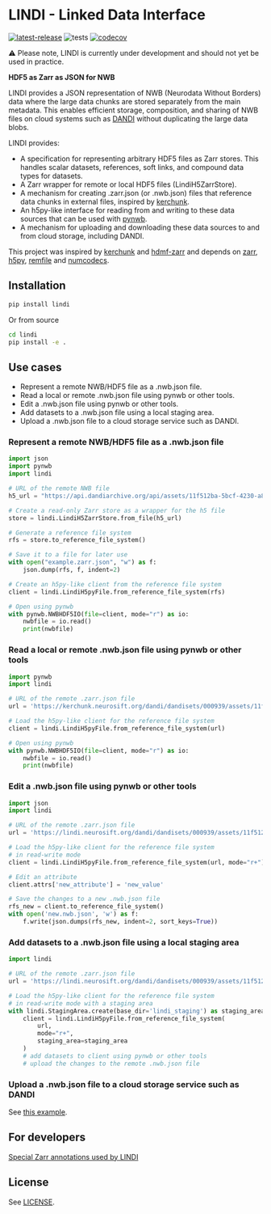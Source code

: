 # LINDI - Linked Data Interface

[![latest-release](https://img.shields.io/pypi/v/lindi.svg)](https://pypi.org/project/lindi)
![tests](https://github.com/neurodatawithoutborders/lindi/actions/workflows/integration_tests.yml/badge.svg)
[![codecov](https://codecov.io/gh/neurodatawithoutborders/lindi/branch/main/graph/badge.svg?token=xxxx)](https://codecov.io/gh/neurodatawithoutborders/lindi)

:warning: Please note, LINDI is currently under development and should not yet be used in practice.

**HDF5 as Zarr as JSON for NWB**

LINDI provides a JSON representation of NWB (Neurodata Without Borders) data where the large data chunks are stored separately from the main metadata. This enables efficient storage, composition, and sharing of NWB files on cloud systems such as [DANDI](https://www.dandiarchive.org/) without duplicating the large data blobs.

LINDI provides:

- A specification for representing arbitrary HDF5 files as Zarr stores. This handles scalar datasets, references, soft links, and compound data types for datasets.
- A Zarr wrapper for remote or local HDF5 files (LindiH5ZarrStore).
- A mechanism for creating .zarr.json (or .nwb.json) files that reference data chunks in external files, inspired by [kerchunk](https://github.com/fsspec/kerchunk).
- An h5py-like interface for reading from and writing to these data sources that can be used with [pynwb](https://pynwb.readthedocs.io/en/stable/).
- A mechanism for uploading and downloading these data sources to and from cloud storage, including DANDI.

This project was inspired by [kerchunk](https://github.com/fsspec/kerchunk) and [hdmf-zarr](https://hdmf-zarr.readthedocs.io/en/latest/index.html) and depends on [zarr](https://zarr.readthedocs.io/en/stable/), [h5py](https://www.h5py.org/), [remfile](https://github.com/magland/remfile) and [numcodecs](https://numcodecs.readthedocs.io/en/stable/).

## Installation

```bash
pip install lindi
```

Or from source

```bash
cd lindi
pip install -e .
```

## Use cases

* Represent a remote NWB/HDF5 file as a .nwb.json file.
* Read a local or remote .nwb.json file using pynwb or other tools.
* Edit a .nwb.json file using pynwb or other tools.
* Add datasets to a .nwb.json file using a local staging area.
* Upload a .nwb.json file to a cloud storage service such as DANDI.

### Represent a remote NWB/HDF5 file as a .nwb.json file

```python
import json
import pynwb
import lindi

# URL of the remote NWB file
h5_url = "https://api.dandiarchive.org/api/assets/11f512ba-5bcf-4230-a8cb-dc8d36db38cb/download/"

# Create a read-only Zarr store as a wrapper for the h5 file
store = lindi.LindiH5ZarrStore.from_file(h5_url)

# Generate a reference file system
rfs = store.to_reference_file_system()

# Save it to a file for later use
with open("example.zarr.json", "w") as f:
    json.dump(rfs, f, indent=2)

# Create an h5py-like client from the reference file system
client = lindi.LindiH5pyFile.from_reference_file_system(rfs)

# Open using pynwb
with pynwb.NWBHDF5IO(file=client, mode="r") as io:
    nwbfile = io.read()
    print(nwbfile)
```

### Read a local or remote .nwb.json file using pynwb or other tools

```python
import pynwb
import lindi

# URL of the remote .zarr.json file
url = 'https://kerchunk.neurosift.org/dandi/dandisets/000939/assets/11f512ba-5bcf-4230-a8cb-dc8d36db38cb/zarr.json'

# Load the h5py-like client for the reference file system
client = lindi.LindiH5pyFile.from_reference_file_system(url)

# Open using pynwb
with pynwb.NWBHDF5IO(file=client, mode="r") as io:
    nwbfile = io.read()
    print(nwbfile)
```

### Edit a .nwb.json file using pynwb or other tools

```python
import json
import lindi

# URL of the remote .zarr.json file
url = 'https://lindi.neurosift.org/dandi/dandisets/000939/assets/11f512ba-5bcf-4230-a8cb-dc8d36db38cb/zarr.json'

# Load the h5py-like client for the reference file system
# in read-write mode
client = lindi.LindiH5pyFile.from_reference_file_system(url, mode="r+")

# Edit an attribute
client.attrs['new_attribute'] = 'new_value'

# Save the changes to a new .nwb.json file
rfs_new = client.to_reference_file_system()
with open('new.nwb.json', 'w') as f:
    f.write(json.dumps(rfs_new, indent=2, sort_keys=True))
```

### Add datasets to a .nwb.json file using a local staging area

```python
import lindi

# URL of the remote .zarr.json file
url = 'https://lindi.neurosift.org/dandi/dandisets/000939/assets/11f512ba-5bcf-4230-a8cb-dc8d36db38cb/zarr.json'

# Load the h5py-like client for the reference file system
# in read-write mode with a staging area
with lindi.StagingArea.create(base_dir='lindi_staging') as staging_area:
    client = lindi.LindiH5pyFile.from_reference_file_system(
        url,
        mode="r+",
        staging_area=staging_area
    )
    # add datasets to client using pynwb or other tools
    # upload the changes to the remote .nwb.json file
```

### Upload a .nwb.json file to a cloud storage service such as DANDI

See [this example](https://github.com/magland/lindi-dandi/blob/main/devel/lindi_test_2.py).


## For developers

[Special Zarr annotations used by LINDI](docs/special_zarr_annotations.md)

## License

See [LICENSE](LICENSE).
